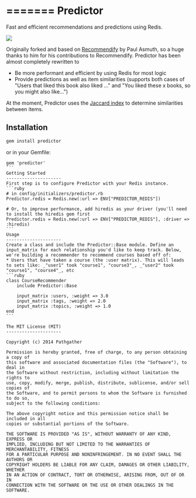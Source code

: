 =======
Predictor
=========

Fast and efficient recommendations and predictions using Redis.

![](https://www.codeship.io/projects/5aeeedf0-6053-0131-2319-5ede98f174ff/status)

Originally forked and based on [Recommendify](https://github.com/paulasmuth/recommendify) by Paul Asmuth, so a huge thanks to him for his contributions to Recommendify. Predictor has been almost completely rewritten to
* Be more performant and efficient by using Redis for most logic
* Provide predictions as well as item similarities (supports both cases of "Users that liked this book also liked ..." and "You liked these x books, so you might also like...")

At the moment, Predictor uses the [Jaccard index](http://en.wikipedia.org/wiki/Jaccard_index) to determine similarities between items.

Installation
---------------------
```ruby
gem install predictor
````
or in your Gemfile:
````
gem 'predictor'
```
Getting Started
---------------------
First step is to configure Predictor with your Redis instance.
```ruby
# in config/initializers/predictor.rb
Predictor.redis = Redis.new(:url => ENV["PREDICTOR_REDIS"])

# Or, to improve performance, add hiredis as your driver (you'll need to install the hiredis gem first
Predictor.redis = Redis.new(:url => ENV["PREDICTOR_REDIS"], :driver => :hiredis)
```
Usage
---------------------
Create a class and include the Predictor::Base module. Define an input_matrix for each relationship you'd like to keep track. Below, we're building a recommender to recommend courses based off of:
* Users that have taken a course (the :user matrix). This will leads to sets like: _"user1" took "course1", "course3"_, _"user2" took "course1", "course4"_, etc
```ruby
class CourseRecommender
    include Predictor::Base

    input_matrix :users, :weight => 3.0
    input_matrix :tags, :weight => 2.0
    input_matrix :topics, :weight => 1.0
end
```

The MIT License (MIT)
---------------------

Copyright (c) 2014 Pathgather

Permission is hereby granted, free of charge, to any person obtaining a copy of
this software and associated documentation files (the "Software"), to deal in
the Software without restriction, including without limitation the rights to
use, copy, modify, merge, publish, distribute, sublicense, and/or sell copies of
the Software, and to permit persons to whom the Software is furnished to do so,
subject to the following conditions:

The above copyright notice and this permission notice shall be included in all
copies or substantial portions of the Software.

THE SOFTWARE IS PROVIDED "AS IS", WITHOUT WARRANTY OF ANY KIND, EXPRESS OR
IMPLIED, INCLUDING BUT NOT LIMITED TO THE WARRANTIES OF MERCHANTABILITY, FITNESS
FOR A PARTICULAR PURPOSE AND NONINFRINGEMENT. IN NO EVENT SHALL THE AUTHORS OR
COPYRIGHT HOLDERS BE LIABLE FOR ANY CLAIM, DAMAGES OR OTHER LIABILITY, WHETHER
IN AN ACTION OF CONTRACT, TORT OR OTHERWISE, ARISING FROM, OUT OF OR IN
CONNECTION WITH THE SOFTWARE OR THE USE OR OTHER DEALINGS IN THE SOFTWARE.

